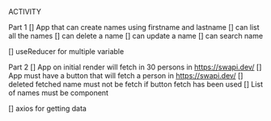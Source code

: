 ACTIVITY 

Part 1
[] App that can create names using firstname and lastname
[] can list all the names
[] can delete a name
[] can update a name
[] can search name

[] useReducer for multiple variable

Part 2
[] App on initial render will fetch in 30 persons in https://swapi.dev/
[] App must have a button that will fetch a person in https://swapi.dev/
[] deleted fetched name must not be fetch if button fetch has been used
[] List of names must be component

[] axios for getting data